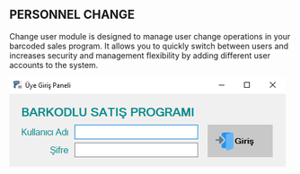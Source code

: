 ## PERSONNEL CHANGE

Change user module is designed to manage user change operations in your barcoded sales program. It allows you to quickly switch between users and increases security and management flexibility by adding different user accounts to the system.

<img src="login.png">